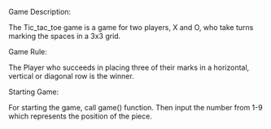 Game Description: 

The Tic_tac_toe game is a game for two
players, X and O, who take turns marking 
the spaces in a 3x3 grid. 

Game Rule:

The Player who succeeds in placing three of their marks
in a horizontal, vertical or diagonal row
is the winner. 

Starting Game:

For starting the game, call game() function.
Then input the number from 1-9 which represents 
the position of the piece.